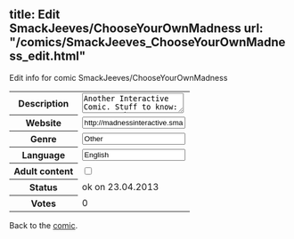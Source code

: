 title: Edit SmackJeeves/ChooseYourOwnMadness
url: "/comics/SmackJeeves_ChooseYourOwnMadness_edit.html"
---
Edit info for comic SmackJeeves/ChooseYourOwnMadness

<form name="comic" action="http://gaepostmail.appengine.com/comic" name="post">
<table class="comicinfo">
<tr>
<th>Description</th><td><textarea name="description">Another Interactive Comic. Stuff to know: 1. Post what you want the main character to do. 2. This is a bit more serious. Your guy can actually die. Forever. Loose three characters and the comic shuts down. 3. I'll do anything really. If the situation permits, and it's not creating things out of mid-air, I'll let you do anything. 4. Your actions are your own. If you mess up, I won't give you a plot device every time you do it. I'll mainly do it if you were being good and accidentally messed up in the progress. 5. If you make constantly stupid choices, I will stop taking your requests and may ban you from posting. If you wish to understand what an item is or does, type &quot;help ____&quot; And you will be given an in-comic explanation what the character knows. If some people ask, I'll post a mental map your character has made on a separate page. If you want to command someone if you gain any party members, you cannot control them, only tell them what to do. You are not in control of the world around you, and can only control your characters actions.</textarea></td>
</tr>
<tr>
<th>Website</th><td><input type="text" name="url" value="http://madnessinteractive.smackjeeves.com/comics/"/></td>
</tr>
<tr>
<th>Genre</th><td><input type="text" name="genre" value="Other"/></td>
</tr>
<tr>
<th>Language</th><td><input type="text" name="language" value="English"/></td>
</tr>
<tr>
<th>Adult content</th><td><input type="checkbox" name="adult" value="adult" /></td>
</tr>
<tr>
<th>Status</th><td>ok on 23.04.2013</td>
</tr>
<tr>
<th>Votes</th><td>0</div></td>
</tr>
</table>
</form>

Back to the [comic](/comics/SmackJeeves_ChooseYourOwnMadness.html).
